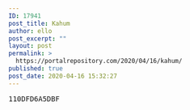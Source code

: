 ```yaml
---
ID: 17941
post_title: Kahum
author: ello
post_excerpt: ""
layout: post
permalink: >
  https://portalrepository.com/2020/04/16/kahum/
published: true
post_date: 2020-04-16 15:32:27
---
```

<pre>110DFD6A5DBF</pre>